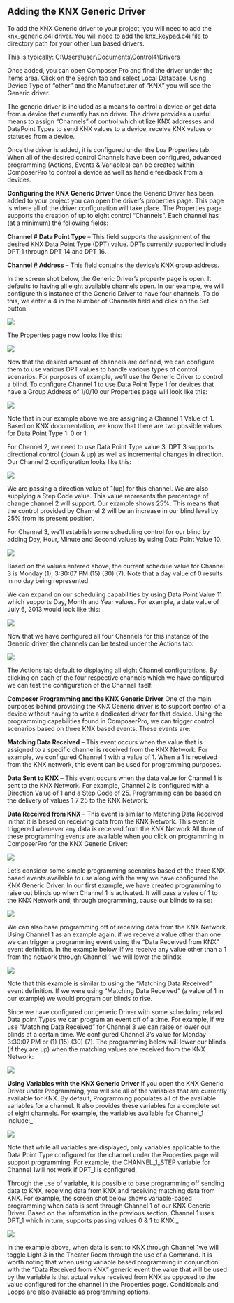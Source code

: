## Adding the KNX Generic Driver

To add the KNX Generic driver to your project, you will need to add the knx\_generic.c4i driver.  You will need to add the knx\_keypad.c4i file to directory path for your other Lua based drivers.

This is typically: C:\Users\user\Documents\Control4\Drivers

Once added, you can open Composer Pro and find the driver under the Items area. Click on the Search tab and select Local Database. Using Device Type of “other” and the Manufacturer of “KNX” you will see the Generic driver.

The generic driver is included as a means to control a device or get data from a device that currently has no driver. The driver provides a useful means to assign “Channels” of control which utilize KNX addresses and DataPoint Types to send KNX values to a device, receive KNX values or statuses from a device.

Once the driver is added, it is configured under the Lua Properties tab. When all of the desired control Channels have been configured, advanced programming (Actions, Events & Variables) can be created within ComposerPro to control a device as well as handle feedback from a devices.

**Configuring the KNX Generic Driver**
Once the Generic Driver has been added to your project you can open the driver’s properties page. This page is where all of the driver configuration will take place. The Properties page supports the creation of up to eight control “Channels”. Each channel has (at a minimum) the following fields:

**Channel # Data Point Type** – This field supports the assignment of the desired KNX Data Point Type (DPT) value.  DPTs currently supported include DPT\_1 through DPT\_14 and DPT\_16.

**Channel # Address** – This field contains the device’s KNX group address.

In the screen shot below, the Generic Driver’s property page is open. It defaults to having all eight available channels open. In our example, we will configure this instance of the Generic Driver to have four channels. To do this, we enter a 4 in the Number of Channels field and click on the Set button. 

<img src="images/1_8-01.png"/>

The Properties page now looks like this:

<img src="images/1_8-02.png"/>

Now that the desired amount of channels are defined, we can configure them to use various DPT values to handle various types of control scenarios. For purposes of example, we’ll use the Generic Driver to control a blind. To configure Channel 1 to use Data Point Type 1 for devices that have a Group Address of 1/0/10 our Properties page will look like this: 

<img src="images/1_8-03.png"/>

Note that in our example above we are assigning a Channel 1 Value of 1. Based on KNX documentation, we know that there are two possible values for Data Point Type 1: 0 or 1.

For Channel 2, we need to use Data Point Type value 3. DPT 3 supports directional control (down & up) as well as incremental changes in direction. Our Channel 2 configuration looks like this: 

<img src="images/1_8-04.png"/>

We are passing a direction value of 1(up) for this channel. We are also supplying a Step Code value. This value represents the percentage of change channel 2 will support. Our example shows 25%. This means that the control provided by Channel 2 will be an increase in our blind level by 25% from its present position.

For Channel 3, we’ll establish some scheduling control for our blind by adding Day, Hour, Minute and Second values by using Data Point Value 10. 

<img src="images/1_8-05.png"/>

Based on the values entered above, the current schedule value for Channel 3 is Monday (1), 3:30:07 PM (15) (30) (7).
Note that a day value of 0 results in no day being represented.

We can expand on our scheduling capabilities by using Data Point Value 11 which supports Day, Month and Year values. For example, a date value of July 6, 2013 would look like this:

<img src="images/1_8-06.png"/>

Now that we have configured all four Channels for this instance of the Generic driver the channels can be tested under the Actions tab:

<img src="images/1_8-07.png"/>

The Actions tab default to displaying all eight Channel configurations. By clicking on each of the four respective channels which we have configured we can test the configuration of the Channel itself.

**Composer Programming and the KNX Generic Driver**
One of the main purposes behind providing the KNX Generic driver is to support control of a device without having to write a dedicated driver for that device. Using the programming capabilities found in ComposerPro, we can trigger control scenarios based on three KNX based events. These events are:

**Matching Data Received** – This event occurs when the value that is assigned to a specific channel is received from the KNX Network. For example, we configured Channel 1 with a value of 1. When a 1 is received from the KNX network, this event can be used for programming purposes.

**Data Sent to KNX** – This event occurs when the data value for Channel 1 is sent to the KNX Network. For example, Channel 2 is configured with a Direction Value of 1 and a Step Code of 25. Programming can be based on the delivery of values 1 7 25 to the KNX Network.

**Data Received from KNX** – This event is similar to Matching Data Received in that it is based on receiving data from the KNX Network. This event is triggered whenever any data is received.from the KNX Network  All three of these programming events are available when you click on programming in ComposerPro for the KNX Generic Driver:

<img src="images/1_8-08.png"/>

Let’s consider some simple programming scenarios based of the three KNX based events available to use along with the way we have configured the KNX Generic Driver. In our first example, we have created programming to raise out blinds up when Channel 1 is activated. It will pass a value of 1 to the KNX Network and, through programming, cause our blinds to raise:

<img src="images/1_8-09.png"/>

We can also base programming off of receiving data from the KNX Network. Using Channel 1 as an example again, if we receive a value other than one we can trigger a programming event using the “Data Received from KNX” event definition. In the example below, if we receive any value other than a 1 from the network through Channel 1 we will lower the blinds: 

<img src="images/1_8-10.png"/>

Note that this example is similar to using the “Matching Data Received” event definition. If we were using “Matching Data Received” (a value of 1 in our example) we would program our blinds to rise.

Since we have configured our generic Driver with some scheduling related Data point Types we can program an event off of a time. For example, if we use “Matching Data Received” for Channel 3 we can raise or lower our blinds at a certain time. We configured Channel 3’s value for Monday 3:30:07 PM or (1) (15) (30) (7). The programming below will lower our blinds (if they are up) when the matching values are received from the KNX Network: 

<img src="images/1_8-11.png"/>


**Using Variables with the KNX Generic Driver**
If you open the KNX Generic Driver under Programming, you will see all of the variables that are currently available for KNX. By default, Programming populates all of the available variables for a channel. It also provides these variables for a complete set of eight channels. For example, the variables available for Channel\_1 include:\_

<img src="images/1_8-12.png"/>

Note that while all variables are displayed, only variables applicable to the Data Point Type configured for the channel under the Properties page will support programming. For example, the CHANNEL\_1\_STEP variable for Channel 1will not work if DPT\_1 is configured. 

Through the use of variable, it is possible to base programming off sending data to KNX, receiving data from KNX and receiving matching data from KNX. For example, the screen shot below shows variable-based programming when data is sent through Channel 1 of our KNX Generic Driver. Based on the information in the previous section, Channel 1 uses DPT\_1 which in turn, supports passing values 0 & 1 to KNX.\_

<img src="images/1_8-13.png"/>

In the example above, when data is sent to KNX through Channel 1we will toggle Light 3 in the Theater Room through the use of a Command. It is worth noting that when using variable based programming in conjunction with the “Data Received from KNX” generic event the value that will be used by the variable is that actual value received from KNX as opposed to the value configured for the channel in the Properties page. Conditionals and Loops are also available as programming options.
